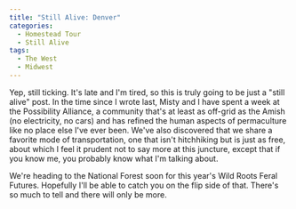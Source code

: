 ```yaml
---
title: "Still Alive: Denver"
categories:
  - Homestead Tour
  - Still Alive
tags:
  - The West
  - Midwest
---
```


Yep, still ticking. It's late and I'm tired, so this is truly going to be just a "still alive" post. In the time since I wrote last, Misty and I have spent a week at the Possibility Alliance, a community that's at least as off-grid as the Amish (no electricity, no cars) and has refined the human aspects of permaculture like no place else I've ever been. We've also discovered that we share a favorite mode of transportation, one that isn't hitchhiking but is just as free, about which I feel it prudent not to say more at this juncture, except that if you know me, you probably know what I'm talking about.

We're heading to the National Forest soon for this year's Wild Roots Feral Futures. Hopefully I'll be able to catch you on the flip side of that. There's so much to tell and there will only be more.
